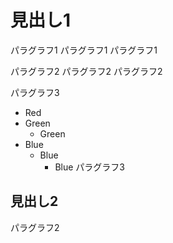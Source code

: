 # 見出し1

パラグラフ1
パラグラフ1
パラグラフ1

パラグラフ2
パラグラフ2
パラグラフ2

パラグラフ3
* Red
* Green
    * Green
* Blue
    * Blue
        * Blue
パラグラフ3

## 見出し2
パラグラフ2
